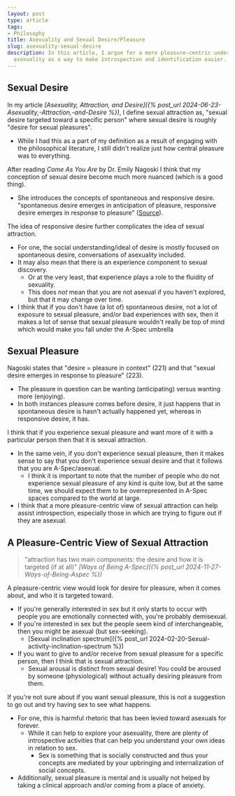 ```yaml
---
layout: post
type: article
tags:
- Philosophy
title: Asexuality and Sexual Desire/Pleasure
slug: asexuality-sexual-desire
description: In this article, I argue for a more pleasure-centric understanding of
  asexuality as a way to make introspection and identification easier.
---
```


## Sexual Desire

In my article *[Asexuality, Attraction, and Desire]({% post_url 2024-06-23-Asexuality,-Attraction,-and-Desire %})*, I define sexual attraction as, "sexual desire targeted toward a specific person" where sexual desire is roughly "desire for sexual pleasures".
* While I had this as a part of my definition as a result of engaging with the philosophical literature, I still didn't realize just how central pleasure was to everything.

After reading *Come As You Are* by Dr. Emily Nagoski I think that my conception of sexual desire become much more nuanced (which is a good thing).
* She introduces the concepts of spontaneous and responsive desire. "spontaneous desire emerges in anticipation of pleasure, responsive desire emerges in response to pleasure" ([Source](https://www.theguardian.com/wellness/2024/jan/26/desire-myths-relationships)).

The idea of responsive desire further complicates the idea of sexual attraction.
* For one, the social understanding/ideal of desire is mostly focused on spontaneous desire, conversations of asexuality included.
* It may also mean that there is an experience component to sexual discovery.
    * Or at the very least, that experience plays a role to the fluidity of sexuality.
    * This does *not* mean that you are not asexual if you haven't explored, but that it may change over time.
* I think that if you don't have (a lot of) spontaneous desire, not a lot of exposure to sexual pleasure, and/or bad experiences with sex, then it makes a lot of sense that sexual pleasure wouldn't really be top of mind which would make you fall under the A-Spec umbrella

## Sexual Pleasure

Nagoski states that "desire = pleasure in context" (221) and that "sexual desire emerges in response to pleasure" (223). 
* The pleasure in question can be wanting (anticipating) versus wanting more (enjoying).
* In both instances pleasure comes before desire, it just happens that in spontaneous desire is hasn't actually happened yet, whereas in responsive desire, it has.

I think that if you experience sexual pleasure and want more of it with a particular person then that it is sexual attraction.
* In the same vein, if you don't experience sexual pleasure, then it makes sense to say that you don't experience sexual desire and that it follows that you are A-Spec/asexual.
    * I think it is important to note that the number of people who do not experience sexual pleasure of any kind is quite low, but at the same time, we should expect them to be overrepresented in A-Spec spaces compared to the world at large.
* I think that a more pleasure-centric view of sexual attraction can help assist introspection, especially those in which are trying to figure out if they are asexual.

## A Pleasure-Centric View of Sexual Attraction

> "attraction has two main components: the desire and how it is targeted (if at all)"
*[Ways of Being A-Spec]({% post_url 2024-11-27-Ways-of-Being-Aspec %})*

A pleasure-centric view would look for desire for pleasure, when it comes about, and who it is targeted toward.
* If you're generally interested in sex but it only starts to occur with people you are emotionally connected with, you're probably demisexual.
* If you're interested in sex but the people seem kind of interchangeable, then you might be asexual (but sex-seeking).
    * [Sexual inclination spectrum]({% post_url 2024-02-20-Sexual-activity-inclination-spectrum %})
* If you want to give to and/or receive from sexual pleasure for a specific person, then I think that is sexual attraction.
    * Sexual arousal is distinct from sexual desire! You could be aroused by someone (physiological) without actually desiring pleasure from them.

If you're not sure about if you want sexual pleasure, this is not a suggestion to go out and try having sex to see what happens.
* For one, this is harmful rhetoric that has been levied toward asexuals for forever.
    * While it can help to explore your asexuality, there are plenty of introspective activities that can help you understand your own ideas in relation to sex.
        * Sex is something that is socially constructed and thus your concepts are mediated by your upbringing and internalization of social concepts.
* Additionally, sexual pleasure is mental and is usually not helped by taking a clinical approach and/or coming from a place of anxiety.